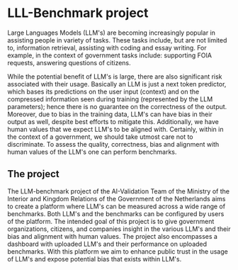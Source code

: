 # LLL-Benchmark project

Large Languages Models (LLM's) are becoming increasingly popular in assisting people in
variety of tasks. These tasks include, but are not limited to, information retrieval, assisting with
coding and essay writing. For example, in the context of government tasks include: supporting FOIA
requests, answering questions of citizens.

While the potential benefit of LLM's is large, there are also significant risk
associated with their usage. Basically an LLM is just a next token predictor, which bases its
predictions on the user input (context) and on the compressed information seen during training (represented
by the LLM parameters); hence there is no guarantee on the correctness of the output. Moreover, due to
bias in the training data, LLM's can have bias in their output as well, despite best efforts
to mitigate this. Additionally, we have human values that we expect LLM's to be aligned with.
Certainly, within in the context of a government, we should take utmost care not to discriminate.
To assess the quality, correctness, bias and alignment with human values of the LLM's one can perform
benchmarks.

## The project

The LLM-benchmark project of the AI-Validation Team of the Ministry of the Interior and Kingdom
Relations of the Government of the Netherlands aims to create a platform where LLM's can be measured
across a wide range of benchmarks. Both LLM's and the benchmarks can be configured by users of the platform.
The intended goal of this project is to give government organizations, citizens, and companies insight in the various
LLM's and their bias and alignment with human values. The project also encompasses a dashboard with
uploaded LLM's and their performance on uploaded benchmarks. With this platform we aim to enhance
public trust in the usage of LLM's and expose potential bias that exists within LLM's.
